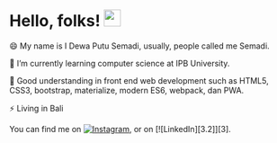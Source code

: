 # Hello, folks! <img src="https://raw.githubusercontent.com/MartinHeinz/MartinHeinz/master/wave.gif" width="30px">

😄 My name is I Dewa Putu Semadi, usually, people called me Semadi.

🌱 I’m currently learning computer science at IPB University.

💬 Good understanding in front end web development such as HTML5, CSS3, bootstrap, materialize, modern ES6, webpack, dan PWA.

⚡ Living in Bali


<!-- Actual text -->

You can find me on [![Instagram][1.2]][1], or on [![LinkedIn][3.2]][3].

<!-- Icons -->

[1.2]: https://image.flaticon.com/icons/png/512/87/87390.png (instagram icon without padding)
[2.2]: https://raw.githubusercontent.com/MartinHeinz/MartinHeinz/master/linkedin-3-16.png (LinkedIn icon without padding)

<!-- Links to your social media accounts -->

[1]: https://www.instagram.com/dewasemadi/
[2]: https://www.linkedin.com/in/dewasemadi/
